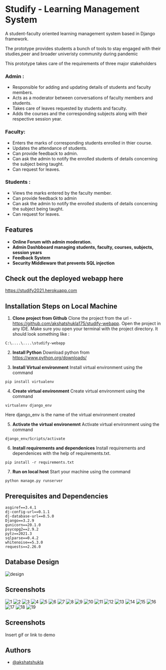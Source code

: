 
# Studify - Learning Management System

A student-faculty oriented learning management system 
based in Django framework.

The prototype provides students a bunch of tools to stay engaged with 
their studies,peer and broader univeristy community during pandemic

This prototype takes care of the requirements of three major stakeholders
### Admin : 
- Responsible for adding and updating details of students and faculty members.
- Acts as a moderator between conversations of faculty members and students.
- Takes care of leaves requested by students and faculty.
- Adds the courses and the corresponding subjects along with their respective session year.

### Faculty:
- Enters the marks of corresponding students enrolled in thier course.
- Updates the attendance of students.
- Can provide feedback to admin.
- Can ask the admin to notify the enrolled students of details concerning the subject being taught.
- Can request for leaves.

### Students :
- Views the marks entered by the faculty member.
- Can provide feedback to admin
- Can ask the admin to notify the enrolled students of details concerning the subject being taught.
- Can request for leaves.



## Features

- **Online Forum with admin moderation.**
- **Admin Dashbboard managing students, faculty, courses, subjects, session years**
- **Feedback System**
- **Security Middleware that prevents SQL injection**


## Check out the deployed webapp here

https://studify2021.herokuapp.com
## Installation Steps on Local Machine

1. **Clone project from Github**
Clone the project from the url - https://github.com/akshatshukla175/studify-webapp.
Open the project in any IDE. Make sure you open your terminal with the project directory. It should look something like :
>> 
    C:\....\....\studify-webapp

2. **Install Python**
Download python from https://www.python.org/downloads/

3. **Install Virtual environment**
Install virtual environment using the command 
>>
    pip install virtualenv

4. **Create virtual environment**
Create virtual environment using the command
>>
    virtualenv django_env

Here django_env is the name of the virtual environment created

5. **Activate the virtual environemnt**
Activate virtual environment using the command
>>
    django_env/Scripts/activate

6. **Install requirements and dependenices**
Install requirements and dependenices with the help of requirements.txt.
>>
    pip install -r requirements.txt

7. **Run on local host**
Start your machine using the command
>>
    python manage.py runserver
## Prerequisites and Dependencies

>>
    asgiref==3.4.1
    dj-config-url==0.1.1
    dj-database-url==0.5.0
    Django==3.2.9
    gunicorn==20.1.0
    psycopg2==2.9.2
    pytz==2021.3
    sqlparse==0.4.2
    whitenoise==5.3.0
    requests==2.26.0
## Database Design

![design](https://github.com/akshatshukla175/studify-webapp/blob/main/demo/dd.png)
## Screenshots

![1](https://github.com/akshatshukla175/studify-webapp/blob/main/demo/1.png)
![2](https://github.com/akshatshukla175/studify-webapp/blob/main/demo/2.png)
![3](https://github.com/akshatshukla175/studify-webapp/blob/main/demo/3.png)
![4](https://github.com/akshatshukla175/studify-webapp/blob/main/demo/4.png)
![5](https://github.com/akshatshukla175/studify-webapp/blob/main/demo/5.png)
![6](https://github.com/akshatshukla175/studify-webapp/blob/main/demo/6.png)
![7](https://github.com/akshatshukla175/studify-webapp/blob/main/demo/7.png)
![8](https://github.com/akshatshukla175/studify-webapp/blob/main/demo/8.png)
![9](https://github.com/akshatshukla175/studify-webapp/blob/main/demo/9.png)
![10](https://github.com/akshatshukla175/studify-webapp/blob/main/demo/10.png)
![11](https://github.com/akshatshukla175/studify-webapp/blob/main/demo/11.png)
![12](https://github.com/akshatshukla175/studify-webapp/blob/main/demo/12.png)
![13](https://github.com/akshatshukla175/studify-webapp/blob/main/demo/13.png)
![14](https://github.com/akshatshukla175/studify-webapp/blob/main/demo/14.png)
![15](https://github.com/akshatshukla175/studify-webapp/blob/main/demo/15.png)
![16](https://github.com/akshatshukla175/studify-webapp/blob/main/demo/16.png)
![17](https://github.com/akshatshukla175/studify-webapp/blob/main/demo/17.png)
![18](https://github.com/akshatshukla175/studify-webapp/blob/main/demo/18.png)
![19](https://github.com/akshatshukla175/studify-webapp/blob/main/demo/19.png)

## Screenshots

Insert gif or link to demo


## Authors

- [@akshatshukla](https://github.com/akshatshukla175)

